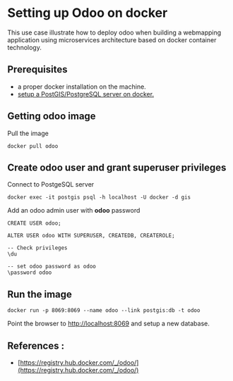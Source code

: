 # Setting up Odoo on docker

This use case illustrate how to deploy odoo when building a webmapping application using microservices architecture based on docker container technology.

## Prerequisites

- a proper docker installation on the machine.
- [setup a PostGIS/PostgreSQL server on docker.](./postgis-on-docker.md) 

## Getting odoo image

Pull the image
``` 
docker pull odoo
```

## Create odoo user and grant superuser privileges

Connect to PostgeSQL server 
```
docker exec -it postgis psql -h localhost -U docker -d gis
```

Add an odoo admin user with **odoo** password
```
CREATE USER odoo;

ALTER USER odoo WITH SUPERUSER, CREATEDB, CREATEROLE;

-- Check privileges
\du

-- set odoo password as odoo
\password odoo

```

## Run the image

```
docker run -p 8069:8069 --name odoo --link postgis:db -t odoo
```

Point the browser to [http://localhost:8069](http://localhost:8069) and setup a new database.


## References : 

- [https://registry.hub.docker.com/_/odoo/](https://registry.hub.docker.com/_/odoo/)

